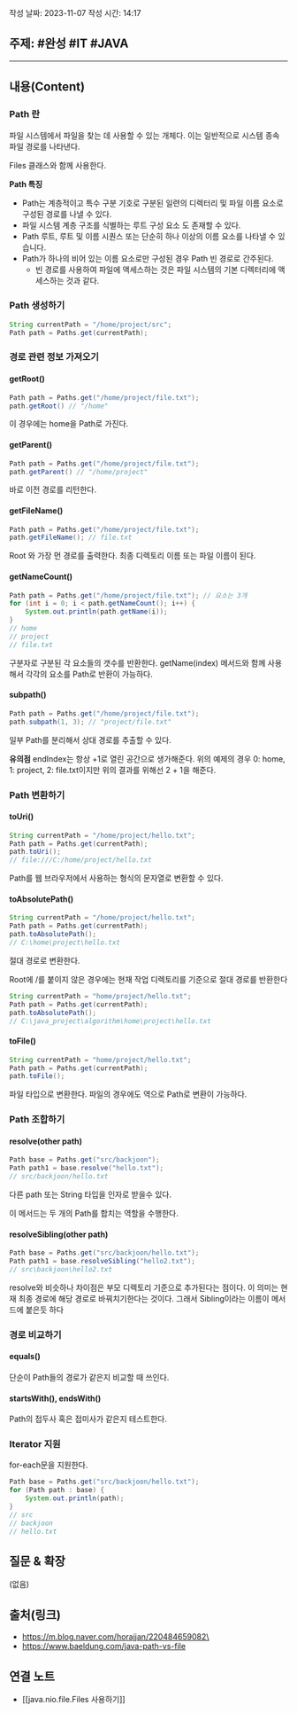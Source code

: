 작성 날짜: 2023-11-07
작성 시간: 14:17

## 주제: #완성  #IT #JAVA 

----
## 내용(Content)

### Path 란
파일 시스템에서 파일을 찾는 데 사용할 수 있는 개체다. 이는 일반적으로 시스템 종속 파일 경로를 나타낸다.

Files 클래스와 함께 사용한다.

**Path 특징**
- Path는 계층적이고 특수 구분 기호로 구분된 일련의 디렉터리 및 파일 이름 요소로 구성된 경로를 나낼 수 있다.
- 파일 시스템 계층 구조를 식별하는 루트 구성 요소 도 존재할 수 있다.
- Path 루트, 루트 및 이름 시퀀스 또는 단순히 하나 이상의 이름 요소를 나타낼 수 있습니다.
- Path가 하나의 비어 있는 이름 요소로만 구성된 경우 Path 빈 경로로 간주된다.
	- 빈 경로를 사용하여 파일에 액세스하는 것은 파일 시스템의 기본 디렉터리에 액세스하는 것과 같다.

### Path 생성하기

```java
String currentPath = "/home/project/src";
Path path = Paths.get(currentPath);
```


### 경로 관련 정보 가져오기

#### getRoot()

```java
Path path = Paths.get("/home/project/file.txt");
path.getRoot() // "/home"
```

이 경우에는 home을 Path로 가진다.

#### getParent()

```java
Path path = Paths.get("/home/project/file.txt");
path.getParent() // "/home/project"
```
바로 이전 경로를 리턴한다. 


#### getFileName()

```java
Path path = Paths.get("/home/project/file.txt");
path.getFileName(); // file.txt
```

Root 와 가장 먼 경로를 출력한다. 최종 디렉토리 이름 또는 파일 이름이 된다.


#### getNameCount()

```java
Path path = Paths.get("/home/project/file.txt"); // 요소는 3개
for (int i = 0; i < path.getNameCount(); i++) {
	System.out.println(path.getName(i));
}
// home
// project
// file.txt

```

구분자로 구분된 각 요소들의 갯수를 반환한다. getName(index) 메서드와 함께 사용해서 각각의 요소를 Path로 반환이 가능하다.

#### subpath()
```java
Path path = Paths.get("/home/project/file.txt");
path.subpath(1, 3); // "project/file.txt"
```

일부 Path를 분리해서 상대 경로를 추출할 수 있다.

**유의점**
endIndex는 항상 +1로 열린 공간으로 생가해준다.
위의 예제의 경우 0: home, 1: project, 2: file.txt이지만 위의 결과를 위해선 2 + 1을 해준다.


### Path 변환하기

#### toUri()

```java
String currentPath = "/home/project/hello.txt";  
Path path = Paths.get(currentPath);  
path.toUri();
// file:///C:/home/project/hello.txt
```

Path를 웹 브라우저에서 사용하는 형식의 문자열로 변환할 수 있다.

#### toAbsolutePath()

```java
String currentPath = "/home/project/hello.txt";  
Path path = Paths.get(currentPath);  
path.toAbsolutePath();
// C:\home\project\hello.txt
```

절대 경로로 변환한다.

Root에 /를 붙이지 않은 경우에는 현재 작업 디렉토리를 기준으로 절대 경로를 반환한다

```java
String currentPath = "home/project/hello.txt";  
Path path = Paths.get(currentPath);  
path.toAbsolutePath();
// C:\java_project\algorithm\home\project\hello.txt
```

#### toFile()

```java
String currentPath = "home/project/hello.txt";  
Path path = Paths.get(currentPath);  
path.toFile();
```

파일 타입으로 변환한다. 파일의 경우에도 역으로 Path로 변환이 가능하다.


### Path 조합하기

#### resolve(other path)

```java
Path base = Paths.get("src/backjoon");  
Path path1 = base.resolve("hello.txt");
// src/backjoon/hello.txt
```

다른 path 또는 String 타입을 인자로 받을수 있다. 

이 메서드는 두 개의 Path를 합치는 역할을 수행한다.


#### resolveSibling(other path)

```java
Path base = Paths.get("src/backjoon/hello.txt");  
Path path1 = base.resolveSibling("hello2.txt");
// src\backjoon\hello2.txt
```

resolve와 비슷하나 차이점은 부모 디렉토리 기준으로 추가된다는 점이다. 이 의미는 현재 최종 경로에 해당 경로로 바꿔치기한다는 것이다. 그래서 Sibling이라는 이름이 메서드에 붙은듯 하다


### 경로 비교하기

#### equals()

단순이 Path들의 경로가 같은지 비교할 때 쓰인다.

#### startsWith(), endsWith()

Path의 접두사 혹은 접미사가 같은지 테스트한다.


### Iterator 지원

for-each문을 지원한다.

```java
Path base = Paths.get("src/backjoon/hello.txt");  
for (Path path : base) {  
    System.out.println(path);  
}
// src
// backjoon
// hello.txt
```



## 질문 & 확장

(없음)

## 출처(링크)
-  https://m.blog.naver.com/horajjan/220484659082\
-  https://www.baeldung.com/java-path-vs-file

## 연결 노트
- [[java.nio.file.Files 사용하기]]








